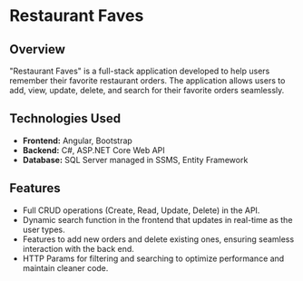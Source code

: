 # Restaurant Faves

## Overview
"Restaurant Faves" is a full-stack application developed to help users remember their favorite restaurant orders. The application allows users to add, view, update, delete, and search for their favorite orders seamlessly.

## Technologies Used
- **Frontend:** Angular, Bootstrap
- **Backend:** C#, ASP.NET Core Web API
- **Database:** SQL Server managed in SSMS, Entity Framework

## Features
- Full CRUD operations (Create, Read, Update, Delete) in the API.
- Dynamic search function in the frontend that updates in real-time as the user types.
- Features to add new orders and delete existing ones, ensuring seamless interaction with the back end.
- HTTP Params for filtering and searching to optimize performance and maintain cleaner code.
